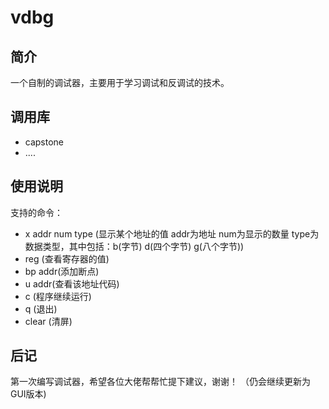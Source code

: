 # vdbg

## 简介
一个自制的调试器，主要用于学习调试和反调试的技术。
## 调用库
* capstone
* ....
## 使用说明
支持的命令：
* x addr num type (显示某个地址的值 addr为地址 num为显示的数量 type为数据类型，其中包括：b(字节) d(四个字节) g(八个字节))
* reg (查看寄存器的值)
* bp addr(添加断点)
* u addr(查看该地址代码)
* c (程序继续运行)
* q (退出)
* clear (清屏)
## 后记
第一次编写调试器，希望各位大佬帮帮忙提下建议，谢谢！
（仍会继续更新为GUI版本)